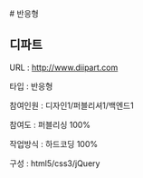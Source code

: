 <link rel="stylesheet" type="text/css" href="../css/post.css" />
# 반응형
<h2>디파트</h2>
URL  : <a href="http://www.diipart.com" target="_blank">http://www.diipart.com</a><br/>
<p>타입 : 반응형</p>
<p>참여인원 : 디자인1/퍼블리셔1/백엔드1</p>
<p>참여도 : 퍼블리싱 100%</p>
<p>작업방식 : 하드코딩 100%</p>
<p>구성 : html5/css3/jQuery</p>

